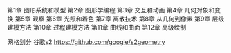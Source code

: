 第1章 图形系统和模型
第2章 图形学编程
第3章 交互和动画
第4章 几何对象和变换
第5章 观察
第6章 光照和着色
第7章 离散技术
第8章 从几何到像素
第9章 层级建模方法
第10章 过程建模方法
第11章 曲线和曲面
第12章 高级绘制


网格划分    谷歌s2  https://github.com/google/s2geometry